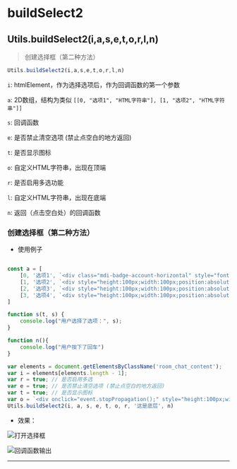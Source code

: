 # buildSelect2

## Utils.buildSelect2(i,a,s,e,t,o,r,l,n)

> 创建选择框（第二种方法）

```javascript
Utils.buildSelect2(i,a,s,e,t,o,r,l,n)
```

```i```: htmlElement，作为选择选项后，作为回调函数的第一个参数

```a```: 2D数组，结构为类似 ```[[0, "选项1", "HTML字符串"], [1, "选项2", "HTML字符串"]]```

```s```: 回调函数

```e```: 是否禁止清空选项 (禁止点空白的地方返回)

```t```: 是否显示图标

```o```: 自定义HTML字符串，出现在顶端

```r```: 是否启用多选功能

```l```: 自定义HTML字符串，出现在底端

```n```: 返回（点击空白处）的回调函数


### 创建选择框（第二种方法）

- 使用例子

```javascript

const a = [
    [0, '选项1', `<div class="mdi-badge-account-horizontal" style="font-family:md;font-size:28px;text-align:center;line-height:100px;height:100px;width:100px;position:absolute;top:0;opacity:.7;left:0;"></div>`],
    [1, '选项2', `<div style="height:100px;width:100px;position:absolute;top:0;left:0;"><div class="bgImgBox"><img class="bgImg" loading="lazy" decoding="async" src="http://r.iirose.com/i/24/1/19/1/5954-6L.jpg#e" onerror="this.style.display='none';"><div class="fullBox"></div></div></div>`],
    [2, '选项3', `<div style="height:100px;width:100px;position:absolute;top:0;left:0;"><div class="bgImgBox"><img class="bgImg" loading="lazy" decoding="async" src="http://r.iirose.com/i/24/1/19/1/5954-6L.jpg#e" onerror="this.style.display='none';"><div class="fullBox"></div></div></div>`],
    [3, '选项4', `<div style="height:100px;width:100px;position:absolute;top:0;left:0;"><div class="bgImgBox"><img class="bgImg" loading="lazy" decoding="async" src="http://r.iirose.com/i/24/1/19/1/5954-6L.jpg#e" onerror="this.style.display='none';"><div class="fullBox"></div></div></div>`]
]

function s(t, s) {
    console.log("用户选择了选项：", s);
}

function n(){
    console.log("用户按下了回车")
}

var elements = document.getElementsByClassName('room_chat_content');
var i = elements[elements.length - 1];
var r = true; // 是否启用多选
var e = true; // 是否禁止清空选项 (禁止点空白的地方返回)
var t = true; // 是否显示图标
var o = `<div onclick="event.stopPropagation();" style="height:100px;width:100%;position:relative;box-shadow:0 0 1px rgba(0,0,0,0.12),0 1px 1px rgba(0,0,0,0.24);overflow:hidden;background-color:#ffffff;color:rgba(0,0,0,0.75);"><div class="selectHolderBoxItem textOverflowEllipsis" style="padding-left:48px;padding-right:124px;position:absolute;white-space:nowrap;"><div class="mapHolderRoomUserMenuBoxItemInfoStatus" style="background-color:#43b581;box-sizing:border-box;border:1px solid rgba(0,0,0,0.75);height:16px;width:16px;margin-top:10px;margin-right:12px;"></div><span style="font-size:inherit;font-weight:inherit;white-space:pre;">铭_<span style="margin-left:12px;font-size:14px;font-weight:bold;opacity:.7;position:relative;top:7px;border-radius:2px;border:1px solid rgba(0,0,0,.5);padding:0 8px;line-height:22px;vertical-align:top;">_<span style="opacity:.3;margin:0 6px;font-size:inherit;">/</span><span style="font-family:md;font-size:inherit;opacity:.75;" class="mdi-code-braces"></span>  开发者</span></span><span style="font-weight:bold;font-size:12px;line-height:36px;white-space:pre;position:absolute;bottom:2px;left:48px;right:100px;"><span style="opacity:.8;"><span style="border-radius:2px;background:#4EBBF9;color:#202020;padding:0 8px;line-height:20px;height:20px;display:inline-block;margin-right:12px;"><span class="mdi-gender-male" style="font-family:md;font-weight:100;font-size:14px;vertical-align:top;"></span></span><span style="border-radius:2px;background:#43b581;color:#fff;padding:0 8px;line-height:20px;height:20px;display:inline-block;">聊天中</span><span style="opacity:.7;border-radius:2px;background:#202020;color:#fff;padding:0 8px;line-height:20px;height:20px;display:inline-block;margin-left:12px;"><span class="mdi-hexagon-slice-2" style="font-family:md;font-weight:100;font-size:14px;vertical-align:top;"></span>   3710  小时</span><span style="opacity:.8;border-radius:2px;background:#202020;color:#fff;padding:0 8px;line-height:20px;height:20px;display:inline-block;margin-left:12px;"><span class="mdi-account-star" style="font-family:md;font-weight:100;font-size:14px;vertical-align:top;"></span></span></span></span></div><div style="height:100px;width:100px;position:absolute;top:0;right:0;"><div class="bgImgBox"><img class="bgImg" loading="lazy" decoding="async" src="http://r.iirose.com/i/23/12/10/4/3640-Z1.jpg" onerror="this.style.display='none';"><div class="fullBox"></div></div><div style="background-image:-webkit-linear-gradient(left,#ffffff,transparent);height:100%;width:50%;position:relative;left:-1px;"></div></div></div>`
Utils.buildSelect2(i, a, s, e, t, o, r, '这是底层', n)

```

- 效果：

![打开选择框](https://static.codemao.cn/i/24/4/30/18/5122-F4.png)

![回调函数输出](https://static.codemao.cn/i/24/4/30/18/5146-P0.png)

---